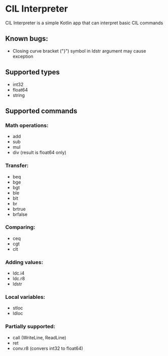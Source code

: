 # CIL Interpreter
CIL Interpreter is a simple Kotlin app that can interpret basic CIL commands

## Known bugs:
- Closing curve bracket ("}") symbol in ldstr argument may cause exception

## Supported types
- int32
- float64
- string

## Supported commands 
### Math operations:
- add 
- sub
- mul
- div (result is float64 only)

### Transfer:
- beq
- bge
- bgt
- ble
- blt
- br
- brtrue
- brfalse

### Comparing:
- ceq
- cgt
- clt

### Adding values:
- ldc.i4
- ldc.r8
- ldstr

### Local variables:
- stloc
- ldloc

### Partially supported:
- call (WriteLine, ReadLine)
- ret
- conv.r8 (convers int32 to float64)
